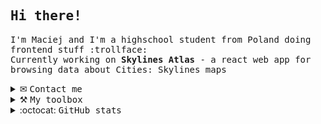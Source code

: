## <samp>Hi there!</samp>

<samp>I'm Maciej and I'm a highschool student from Poland doing frontend stuff :trollface:</samp> <br>
<samp>Currently working on <strong>Skylines Atlas</strong> - a react web app for browsing data about Cities: Skylines maps</samp>


<details>
  <summary>&#x2709; <samp>Contact me</samp></summary>
  <br>
  
  <img src=https://discord.c99.nl/widget/theme-3/275353623884464129.png alt="My discord: Fancy Baguette#5955"/> <br>
  or send me an <a href=mailto:maciej.krol11@op.pl>email</a>
  <br>
</details>

<details>
  <summary>&#x2692; <samp>My toolbox</samp></summary>
  <br>
  
  <img src="https://skillicons.dev/icons?i=html,css,js,react,scss,tailwind,figma,github,vite" alt="(Image failed to load) HTML5, CSS3, JS, SCSS, Tailwind, Figma, Github, VS Code, Vite" height=32/>
</details>

<details>
  <summary>:octocat: <samp>GitHub stats</samp></summary>
  <br>
  
<span>
  <img src='https://github-readme-stats.vercel.app/api?username=FancyBaguette&show_icons=true&hide_title=true&bg_color=242938&text_color=FFFFFF&border_color=434554' height=130px/>
</span>
  
<span>
  <img src='https://github-readme-stats.vercel.app/api/top-langs/?username=FancyBaguette&layout=compact&bg_color=242938&text_color=FFFFFF&border_color=434554&title_color=FFFFFF' height=130px/>
</span>
</details>

